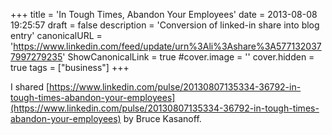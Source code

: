 +++
title = 'In Tough Times, Abandon Your Employees'
date = 2013-08-08 19:25:57
draft = false
description = 'Conversion of linked-in share into blog entry'
canonicalURL = 'https://www.linkedin.com/feed/update/urn%3Ali%3Ashare%3A5771320377997279235'
ShowCanonicalLink = true
#cover.image = ''
cover.hidden = true
tags = ["business"]
+++

I shared
[https://www.linkedin.com/pulse/20130807135334-36792-in-tough-times-abandon-your-employees](https://www.linkedin.com/pulse/20130807135334-36792-in-tough-times-abandon-your-employees)
by Bruce Kasanoff.
